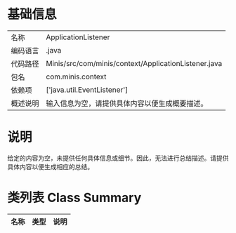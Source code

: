 # 基础信息

|      |      |
|------|------|
| 名称 | ApplicationListener |
| 编码语言 | .java |
| 代码路径 | Minis/src/com/minis/context/ApplicationListener.java |
| 包名 | com.minis.context |
| 依赖项 | ['java.util.EventListener'] |
| 概述说明 | 输入信息为空，请提供具体内容以便生成概要描述。 |

# 说明

给定的内容为空，未提供任何具体信息或细节。因此，无法进行总结描述。请提供具体内容以便生成相应的总结。

# 类列表 Class Summary

| 名称   | 类型  | 说明 |
|-------|------|-------------|




